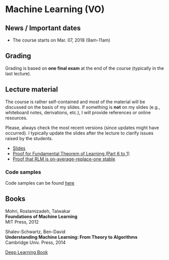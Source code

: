 # Machine Learning (VO)

## News / Important dates

- The course starts on Mar. 07, 2018 (9am-11am)

## Grading

Grading is based on **one final exam** at the end of the course (typically in the last lecture).

## Lecture material

The course is rather self-contained and most of the material will be discussed on the basis of
my slides. If something is **not** on my slides (e.g., whiteboard notes, derivations, etc.),
I will provide references or online resources.

Please, always check the most recent versions (since updates might have occurred). I typically
update the slides after the lecture to clarify issues raised by the students.

- [Slides](ml.pdf)
- [Proof for Fundamental Theorem of Learning (Part 6 to 1)](proofA.pdf)
- [Proof that RLM is on-average-replace-one stable](RLMstable.pdf)

### Code samples

Code samples can be found [here](code/)

## Books

Mohri, Rostamizadeh, Talwakar<br>
**Foundations of Machine Learning**<br>
MIT Press, 2012

Shalev-Schwartz, Ben-David<br>
**Understanding Machine Learning: From Theory to Algorithms**<br>
Cambridge Univ. Press, 2014

[Deep Learning Book](http://www.deeplearningbook.org/)
